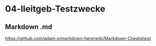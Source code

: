 # 04-lleitgeb-Testzwecke
## Markdown .md
https://github.com/adam-p/markdown-here/wiki/Markdown-Cheatsheet
